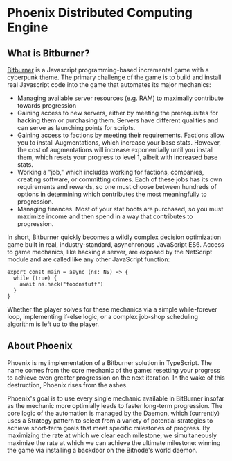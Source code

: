 # Phoenix Distributed Computing Engine

## What is Bitburner?
[Bitburner](https://github.com/danielyxie/bitburner) is a Javascript programming-based incremental game with a cyberpunk theme. The primary challenge of the game is to build and install real Javascript code into the game that automates its major mechanics:

- Managing available server resources (e.g. RAM) to maximally contribute towards progression
- Gaining access to new servers, either by meeting the prerequisites for hacking them or purchasing them. Servers have different qualities and can serve as launching points for scripts.
- Gaining access to factions by meeting their requirements. Factions allow you to install Augmentations, which increase your base stats. However, the cost of augmentations will increase exponentially until you install them, which resets your progress to level 1, albeit with increased base stats.
- Working a "job," which includes working for factions, companies, creating software, or committing crimes. Each of these jobs has its own requirements and rewards, so one must choose between hundreds of options in determining which contributes the most meaningfully to progression.
- Managing finances. Most of your stat boots are purchased, so you must maximize income and then spend in a way that contributes to progression.

In short, Bitburner quickly becomes a wildly complex decision optimization game built in real, industry-standard, asynchronous JavaScript ES6. Access to game mechanics, like hacking a server, are exposed by the NetScript module and are called like any other JavaScript function:

```
export const main = async (ns: NS) => {
  while (true) {
    await ns.hack("foodnstuff")
  }
}

```

Whether the player solves for these mechanics via a simple while-forever loop, implementing if-else logic, or a complex job-shop scheduling algorithm is left up to the player. 

## About Phoenix
Phoenix is my implementation of a Bitburner solution in TypeScript. The name comes from the core mechanic of the game: resetting your progress to achieve even greater progression on the next iteration. In the wake of this destruction, Phoenix rises from the ashes.

Phoenix's goal is to use every single mechanic available in BitBurner insofar as the mechanic more optimially leads to faster long-term progression. The core logic of the automation is managed by the Daemon, which (currently) uses a Strategy pattern to select from a variety of potential strategies to achieve short-term goals that meet specific milestones of progress. By maximizing the rate at which we clear each milestone, we simultaneously maximize the rate at which we can achieve the ultimate milestone: winning the game via installing a backdoor on the Bitnode's world daemon.

